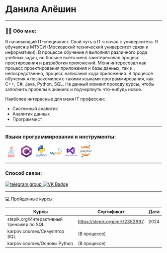 # Данила Алёшин


---


### :man_technologist: Обо мне:
  Я начинающий IT-специалист. Свой путь в IT я начал с университета. Я обучался в МТУСИ (Московский технический университет связи и информатики). В процессе обучение я выполнял различного рода учебных задач, но больше всего меня заинтересовал процесс проетирования и разработки приложений. Меня интересовал как процесс проектирования приложения и базы данных, так и , непосредственно, процесс написания кода приложения. В процессе обучения я познакомился с такими языками программирования, как C++, C#, Java, Python, SQL. На данный момент проходу курсы, чтобы заполнить пробелы в знаниях и подчерпнуть что-нибудь новое.

  Наиболее интересные для меня IT профессии:
- Системный аналитик
- Аналитик данных
- Программист



---



### Языки программирования и инструменты:
<div>
  <img src="https://github.com/devicons/devicon/blob/master/icons/java/java-original-wordmark.svg" title="Java" alt="Java" width="40" height="40"/>&nbsp;
  <img src="https://github.com/devicons/devicon/blob/master/icons/csharp/csharp-original.svg" title="Csharp" alt="Csharp" width="40" height="40"/>&nbsp;
  <img src="https://github.com/devicons/devicon/blob/master/icons/python/python-original-wordmark.svg" title="Python" alt="Python" width="40" height="40"/>&nbsp;
  <img src="https://github.com/devicons/devicon/blob/master/icons/mysql/mysql-original-wordmark.svg" title="MySQL" alt="MySQL" width="40" height="40"/>&nbsp;
  <img src="https://github.com/devicons/devicon/blob/master/icons/visualstudio/visualstudio-original-wordmark.svg" title="VisualStudio" alt="VisualStudio" width="40" height="40"/>&nbsp;
  <img src="https://github.com/devicons/devicon/blob/master/icons/jupyter/jupyter-original-wordmark.svg" title="Jupyter" alt="Jupyter" width="40" height="40"/>&nbsp;


---


### Способ связи:
  <div id="badges">
       <a href="https://t.me/danila_aleshin" target="_blank">
      <img src="https://cdn-icons-png.flaticon.com/512/2111/2111646.png" width="40" height="40" alt="telegram group"/>
    </a>
     <a href="mailto:danilaaleshin2001@mail.ru" target="_blank">
      <img src="https://cdn-icons-png.flaticon.com/512/281/281769.png" width="40" height="40" alt="VK Badge"/>
    </a>
  </div>



---


 💻 Пройденные курсы:

| Курсы|Сертификат|Дата|
|---|---|---|
| stepik.org/Интерактивный тренажер по SQL                   | <https://stepik.org/cert/2352997> | 2024 |
| karpov.courses/Симулятор SQL                              |(В процессе)| |
| karpov.courses/Основы Python                              |(В процессе)| |
